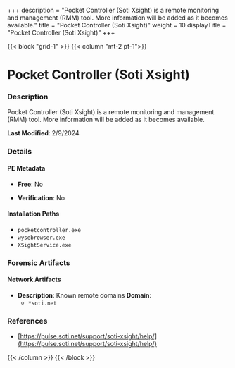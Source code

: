 +++
description = "Pocket Controller (Soti Xsight) is a remote monitoring and management (RMM) tool. More information will be added as it becomes available."
title = "Pocket Controller (Soti Xsight)"
weight = 10
displayTitle = "Pocket Controller (Soti Xsight)"
+++


{{< block "grid-1" >}}
{{< column "mt-2 pt-1">}}

# Pocket Controller (Soti Xsight)


### Description

Pocket Controller (Soti Xsight) is a remote monitoring and management (RMM) tool. More information will be added as it becomes available.



**Last Modified**: 2/9/2024

### Details


#### PE Metadata


- **Free**: No

- **Verification**: No




#### Installation Paths
- `pocketcontroller.exe`
- `wysebrowser.exe`
- `XSightService.exe`

### Forensic Artifacts




#### Network Artifacts

- **Description**: Known remote domains
  **Domain**:
    - `*soti.net`





### References
- [https://pulse.soti.net/support/soti-xsight/help/](https://pulse.soti.net/support/soti-xsight/help/)



{{< /column >}}
{{< /block >}}
